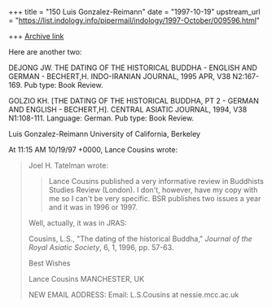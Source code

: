 +++
title = "150 Luis Gonzalez-Reimann"
date = "1997-10-19"
upstream_url = "https://list.indology.info/pipermail/indology/1997-October/009596.html"

+++
[Archive link](https://list.indology.info/pipermail/indology/1997-October/009596.html)

Here are another two:

  DEJONG JW.
     THE DATING OF THE HISTORICAL BUDDHA - ENGLISH AND GERMAN - BECHERT,H.
     INDO-IRANIAN JOURNAL, 1995 APR, V38 N2:167-169.
     Pub type:  Book Review.


  GOLZIO KH.
     [THE DATING OF THE HISTORICAL BUDDHA, PT 2 - GERMAN AND ENGLISH -
   BECHERT,H].
     CENTRAL ASIATIC JOURNAL, 1994, V38 N1:108-111.
     Language:  German.
     Pub type:  Book Review.


Luis Gonzalez-Reimann
University of California, Berkeley


At 11:15 AM 10/19/97 +0000, Lance Cousins wrote:
>Joel H. Tatelman wrote:
>
>>Lance Cousins published a very informative review in Buddhists Studies
>>Review (London). I don't, however, have my copy with me so I can't be
>>very specific. BSR publishes two issues a year and it was in 1996 or 1997.
>
>Well, actually, it was in JRAS:
>
>Cousins, L.S., "The dating of the historical Buddha," _Journal of the Royal
Asiatic Society_, 6, 1, 1996, pp. 57-63.
>
>Best Wishes
>
>Lance Cousins
> MANCHESTER, UK
>
>NEW EMAIL ADDRESS:
>Email: L.S.Cousins at nessie.mcc.ac.uk
>



